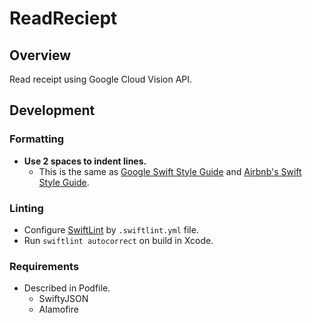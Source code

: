 # ReadReciept

## Overview

Read receipt using Google Cloud Vision API.

## Development

### Formatting

- **Use 2 spaces to indent lines.**
  - This is the same as [Google Swift Style Guide](https://google.github.io/swift/) and [Airbnb's Swift Style Guide](https://github.com/airbnb/swift).
  
### Linting

- Configure [SwiftLint](https://github.com/realm/SwiftLint) by `.swiftlint.yml` file.
- Run `swiftlint autocorrect` on build in Xcode.

### Requirements

- Described in Podfile.
  - SwiftyJSON
  - Alamofire
